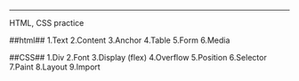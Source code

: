 -------------------
HTML, CSS practice

##html##
1.Text
2.Content
3.Anchor
4.Table
5.Form
6.Media

##CSS##
1.Div
2.Font
3.Display (flex)
4.Overflow
5.Position
6.Selector
7.Paint
8.Layout
9.Import
    <script>
        /*
        직사각형을 출력하는 함수를 구현하세요
        직사각형 넓이, 둘레 출력
        직사각형 함수 안에서
            직사각형의 넓이, 둘레를 계산하는 함수
            직사각형의 넓이, 둘레를 출력하는 함수를
            호출하여 구현
        */

        function areaCalculate(width, height) {
            let area = width * height;
            return area;
        }

        function borderCalculate(width, height) {
            let border = 2 * (width + height);
            return border;
        }

        function printCalculate(width, height, area, border) {
            document.write("넓이: ", area, "<br>");
            document.write("둘레: ", border, "<br>");
        }

        function calculate(width, height) {
            let area = areaCalculate(width, height);
            let border = borderCalculate(width, height);
            printCalculate(width, height, area, border);
            return {area: area, border: border}
        }


        calculate(
            [3, 3],
            [4, 4]
        );
    </script>


